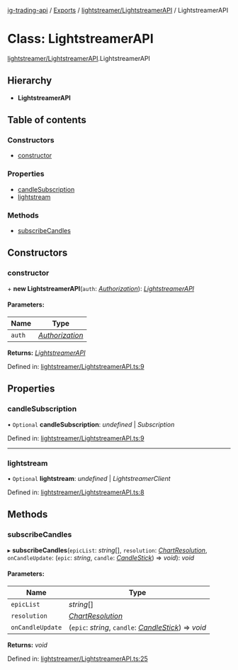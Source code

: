 [ig-trading-api](../README.md) / [Exports](../modules.md) / [lightstreamer/LightstreamerAPI](../modules/lightstreamer_lightstreamerapi.md) / LightstreamerAPI

# Class: LightstreamerAPI

[lightstreamer/LightstreamerAPI](../modules/lightstreamer_lightstreamerapi.md).LightstreamerAPI

## Hierarchy

- **LightstreamerAPI**

## Table of contents

### Constructors

- [constructor](lightstreamer_lightstreamerapi.lightstreamerapi.md#constructor)

### Properties

- [candleSubscription](lightstreamer_lightstreamerapi.lightstreamerapi.md#candlesubscription)
- [lightstream](lightstreamer_lightstreamerapi.lightstreamerapi.md#lightstream)

### Methods

- [subscribeCandles](lightstreamer_lightstreamerapi.lightstreamerapi.md#subscribecandles)

## Constructors

### constructor

\+ **new LightstreamerAPI**(`auth`: [_Authorization_](../interfaces/client_restclient.authorization.md)): [_LightstreamerAPI_](lightstreamer_lightstreamerapi.lightstreamerapi.md)

#### Parameters:

| Name   | Type                                                                |
| ------ | ------------------------------------------------------------------- |
| `auth` | [_Authorization_](../interfaces/client_restclient.authorization.md) |

**Returns:** [_LightstreamerAPI_](lightstreamer_lightstreamerapi.lightstreamerapi.md)

Defined in: [lightstreamer/LightstreamerAPI.ts:9](https://github.com/bennycode/ig-trading-api/blob/aeb83dc/src/lightstreamer/LightstreamerAPI.ts#L9)

## Properties

### candleSubscription

• `Optional` **candleSubscription**: _undefined_ \| _Subscription_

Defined in: [lightstreamer/LightstreamerAPI.ts:9](https://github.com/bennycode/ig-trading-api/blob/aeb83dc/src/lightstreamer/LightstreamerAPI.ts#L9)

---

### lightstream

• `Optional` **lightstream**: _undefined_ \| _LightstreamerClient_

Defined in: [lightstreamer/LightstreamerAPI.ts:8](https://github.com/bennycode/ig-trading-api/blob/aeb83dc/src/lightstreamer/LightstreamerAPI.ts#L8)

## Methods

### subscribeCandles

▸ **subscribeCandles**(`epicList`: _string_[], `resolution`: [_ChartResolution_](../enums/lightstreamer_interfaces.chartresolution.md), `onCandleUpdate`: (`epic`: _string_, `candle`: [_CandleStick_](../interfaces/market_prices_priceapi.candlestick.md)) => _void_): _void_

#### Parameters:

| Name | Type |
| --- | --- |
| `epicList` | _string_[] |
| `resolution` | [_ChartResolution_](../enums/lightstreamer_interfaces.chartresolution.md) |
| `onCandleUpdate` | (`epic`: _string_, `candle`: [_CandleStick_](../interfaces/market_prices_priceapi.candlestick.md)) => _void_ |

**Returns:** _void_

Defined in: [lightstreamer/LightstreamerAPI.ts:25](https://github.com/bennycode/ig-trading-api/blob/aeb83dc/src/lightstreamer/LightstreamerAPI.ts#L25)
